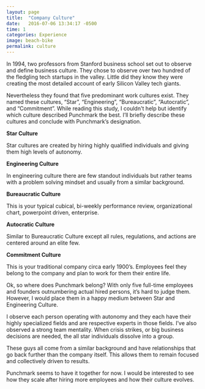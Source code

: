 ```yaml
---
layout: page
title:  "Company Culture"
date:   2016-07-06 13:34:17 -0500
time: 1
categories: Experience
image: beach-bike
permalink: culture
---
```

In 1994, two professors from Stanford business school set out to observe and define business culture. They chose to observe over two hundred of the fledgling tech startups in the valley. Little did they know they were creating the most detailed account of early Silicon Valley tech giants.

Nevertheless they found that five predominant work cultures exist. They named these cultures, “Star”, “Engineering”, “Bureaucratic”, “Autocratic”, and “Commitment”. While reading this study, I couldn't help but identify which culture described Punchmark the best. I’ll briefly describe these cultures and conclude with Punchmark’s designation. 

**Star Culture**

Star cultures are created by hiring highly qualified individuals and giving them high levels of autonomy.

**Engineering Culture**

In engineering culture there are few standout individuals but rather teams with a problem solving mindset and usually from a similar background.

**Bureaucratic Culture**

This is your typical cubical, bi-weekly performance review, organizational chart, powerpoint driven, enterprise. 

**Autocratic Culture**

Similar to Bureaucratic Culture except all rules, regulations, and actions are centered around an elite few.

**Commitment Culture**

This is your traditional company circa early 1900’s. Employees feel they belong to the company and plan to work for them their entire life. 

Ok, so where does Punchmark belong? With only five full-time employees and founders outnumbering actual hired persons, it’s hard to judge them. However, I would place them in a happy medium between Star and Engineering Culture. 

I observe each person operating with autonomy and they each have their highly specialized fields and are respective experts in those fields. I’ve also observed a strong team mentality. When crisis strikes, or big business decisions are needed, the all star individuals dissolve into a group. 

These guys all come from a similar background and have relationships that go back further than the company itself. This allows them to remain focused and collectively driven to results.

Punchmark seems to have it together for now. I would be interested to see how they scale after hiring more employees and how their culture evolves.
